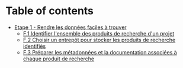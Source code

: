 # Table of contents

* [Etape 1 - Rendre les données faciles à trouver](README.md)
  * [F.1 Identifier l'ensemble des produits de recherche d'un projet](etape-1-rendre-les-donnees-faciles-a-trouver/f.1-identifier-lensemble-des-produits-de-recherche-dun-projet.md)
  * [F.2 Choisir un entrepôt pour stocker les produits de recherche identifiés](etape-1-rendre-les-donnees-faciles-a-trouver/f.2-choisir-un-entrepot-pour-stocker-les-produits-de-recherche-identifies.md)
  * [F.3 Préparer les métadonnées et la documentation associées à chaque produit de recherche](etape-1-rendre-les-donnees-faciles-a-trouver/f.3-preparer-les-metadonnees-et-la-documentation-associees-a-chaque-produit-de-recherche.md)
